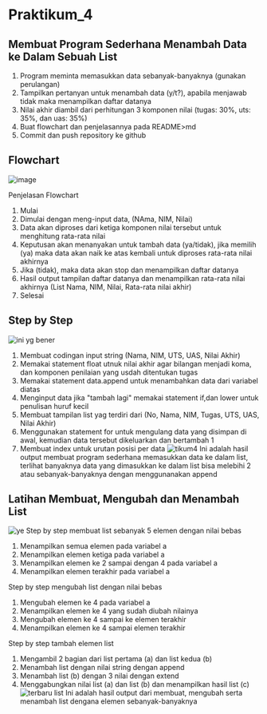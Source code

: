 # Praktikum_4
## Membuat Program Sederhana Menambah Data ke Dalam Sebuah List
1. Program meminta memasukkan data sebanyak-banyaknya (gunakan perulangan)
2. Tampilkan pertanyan untuk menambah data (y/t?), apabila menjawab tidak maka menampilkan daftar datanya
3. Nilai akhir diambil dari perhitungan 3 komponen nilai (tugas: 30%, uts: 35%, dan uas: 35%)
4. Buat flowchart dan penjelasannya pada README>md
5. Commit dan push repository ke github
## Flowchart
![image](https://user-images.githubusercontent.com/115929351/203556776-16b294b1-793c-4209-adc3-82e87471e7db.png)

Penjelasan Flowchart
1. Mulai
2. Dimulai dengan meng-input data, (NAma, NIM, Nilai)
3. Data akan diproses dari ketiga komponen nilai tersebut untuk menghitung rata-rata nilai
4. Keputusan akan menanyakan untuk tambah data (ya/tidak), jika memilih (ya) maka data akan naik ke atas kembali untuk diproses rata-rata nilai akhirnya
5. Jika (tidak), maka data akan stop dan menampilkan daftar datanya
6. Hasil output tampilan daftar datanya dan menampilkan rata-rata nilai akhirnya (List Nama, NIM, Nilai, Rata-rata nilai akhir)
7. Selesai
## Step by Step
![ini yg bener](https://user-images.githubusercontent.com/115929351/203557019-605520fd-0c07-46a3-9f44-2141482c2b4b.png)
1. Membuat codingan input string (Nama, NIM, UTS, UAS, Nilai Akhir)
2. Memakai statement float utnuk nilai akhir agar bilangan menjadi koma, dan komponen penilaian yang usdah ditentukan tugas
3. Memakai statement data.append untuk menambahkan data dari variabel diatas
3. Menginput data jika "tambah lagi" memakai statement if,dan lower untuk penulisan huruf kecil
4. Membuat tampilan list yag terdiri dari (No, Nama, NIM, Tugas, UTS, UAS, Nilai Akhir)
5. Menggunakan statement for untuk mengulang data yang disimpan di awal, kemudian data tersebut dikeluarkan dan bertambah 1
6. Membuat index untuk urutan posisi per data
![tikum4](https://user-images.githubusercontent.com/115929351/203560213-42e2800b-9229-4a82-ae87-b67959a72fc3.png)
Ini adalah hasil output membuat program sederhana memasukkan data ke dalam list, terlihat banyaknya data yang dimasukkan ke dalam list bisa melebihi 2 atau sebanyak-banyaknya dengan menggunanakan append
## Latihan Membuat, Mengubah dan Menambah List
![ye](https://user-images.githubusercontent.com/115929351/203562424-c56c03b5-30a3-43e2-9107-b669747674e6.png)
Step by step membuat list sebanyak 5 elemen dengan nilai bebas
1. Menampilkan semua elemen pada variabel a
2. Menampilkan elemen ketiga pada variabel a
3. Menampilkan elemen ke 2 sampai dengan 4 pada variabel a
4. Menampilkan elemen terakhir pada variabel a

Step by step mengubah list dengan nilai bebas
1. Mengubah elemen ke 4 pada variabel a
2. Menampilkan elemen ke 4 yang sudah diubah nilainya
3. Mengubah elemen ke 4 sampai ke elemen terakhir
4. Menampilkan elemen ke 4 sampai elemen terakhir

Step by step tambah elemen list
1. Mengambil 2 bagian dari list pertama (a) dan list kedua (b)
2. Menambah list dengan nilai string dengan append
3. Menambah list (b) dengan 3 nilai dengan extend
4. Menggabungkan nilai list (a) dan list (b) dan menampilkan hasil list (c)
![terbaru list](https://user-images.githubusercontent.com/115929351/203563963-e390751d-5acc-4a82-9b12-fd1bd5d9a0f2.png)
Ini adalah hasil output dari membuat, mengubah serta menambah list dengana elemen sebanyak-banyaknya
